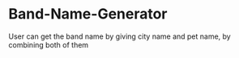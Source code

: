 # Band-Name-Generator
User can get the band name by giving city name and pet name, by combining both of them
